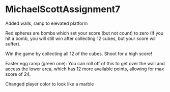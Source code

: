 # MichaelScottAssignment7

Added walls, ramp to elevated platform

Red spheres are bombs which set your score (but not count) to zero (If you hit a bomb, you will still win after collecting 12 cubes, but your score will suffer).

Win the game by collecting all 12 of the cubes. Shoot for a high score!

Easter egg ramp (green one): You can roll off of this to get over the wall and access the lower area, 
which has 12 more available points, allowing for max score of 24.

Changed player color to look like a marble
